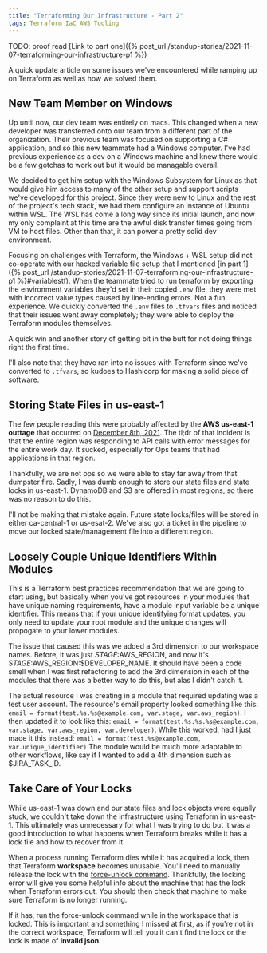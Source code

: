 ```yaml
---
title: "Terraforming Our Infrastructure - Part 2"
tags: Terraform IaC AWS Tooling
---
```


TODO: proof read
[Link to part one]({% post_url /standup-stories/2021-11-07-terraforming-our-infrastructure-p1 %})

A quick update article on some issues we've encountered while ramping up on Terraform as well as how we solved them.

## New Team Member on Windows

Up until now, our dev team was entirely on macs.
This changed when a new developer was transferred onto our team from a different part of the organization.
Their previous team was focused on supporting a C# application, and so this new teammate had a Windows computer.
I've had previous experience as a dev on a Windows machine and knew there would be a few gotchas to work out but it would be managable overall.

We decided to get him setup with the Windows Subsystem for Linux as that would give him access to many of the other setup and support scripts we've developed for this project.
Since they were new to Linux and the rest of the project's tech stack, we had them configure an instance of Ubuntu within WSL. 
The WSL has come a long way since its initial launch, and now my only complaint at this time are the awful disk transfer times going from VM to host files.
Other than that, it can power a pretty solid dev environment. 

Focusing on challenges with Terraform, the Windows + WSL setup did not co-operate with our hacked variable file setup that I mentioned [in part 1]({% post_url /standup-stories/2021-11-07-terraforming-our-infrastructure-p1 %}#variablestf).
When the teammate tried to run terraform by exporting the environment variables they'd set in their copied `.env` file, they were met with incorrect value types caused by line-ending errors. 
Not a fun experience.
We quickly converted the `.env` files to `.tfvars` files and noticed that their issues went away completely; they were able to deploy the Terraform modules themselves.

A quick win and another story of getting bit in the butt for not doing things right the first time.

I'll also note that they have ran into no issues with Terraform since we've converted to `.tfvars`, so kudoes to Hashicorp for making a solid piece of software.

## Storing State Files in us-east-1

The few people reading this were probably affected by the **AWS us-east-1 outtage** that occurred on [December 8th, 2021](https://www.techradar.com/news/aws-is-down-and-taken-whole-chunks-of-the-internet-with-it).
The tl;dr of that incident is that the entire region was responding to API calls with error messages for the entire work day.
It sucked, especially for Ops teams that had applications in that region.

Thankfully, we are not ops so we were able to stay far away from that dumpster fire.
Sadly, I was dumb enough to store our state files and state locks in us-east-1. 
DynamoDB and S3 are offered in most regions, so there was no reason to do this.

I'll not be making that mistake again.
Future state locks/files will be stored in either ca-central-1 or us-esat-2.
We've also got a ticket in the pipeline to move our locked state/management file into a different region.

## Loosely Couple Unique Identifiers Within Modules

This is a Terraform best practices recommendation that we are going to start using, but basically when you've got resources in your modules that have unique naming requirements, have a module input variable be a unique identifier.
This means that if your unique identifying format updates, you only need to update your root module and the unique changes will propogate to your lower modules.

The issue that caused this was we added a 3rd dimension to our workspace names. 
Before, it was just $STAGE:$AWS_REGION, and now it's $STAGE:$AWS_REGION:$DEVELOPER_NAME.
It should have been a code smell when I was first refactoring to add the 3rd dimension in each of the modules that there was a better way to do this, but alas I didn't catch it.

The actual resource I was creating in a module that required updating was a test user account.
The resource's email property looked something like this: `email = format(test.%s.%s@example.com, var.stage, var.aws_region)`.
I then updated it to look like this: `email = format(test.%s.%s.%s@example.com, var.stage, var.aws_region, var.developer)`.
While this worked, had I just made it this instead: `email = format(test.%s@example.com, var.unique_identifier)`
The module would be much more adaptable to other workflows, like say if I wanted to add a 4th dimension such as $JIRA_TASK_ID.

## Take Care of Your Locks

While us-east-1 was down and our state files and lock objects were equally stuck, we couldn't take down the infrastructure using Terraform in us-east-1.
This ultimately was unnecessary for what I was trying to do but it was a good introduction to what happens when Terraform breaks while it has a lock file and how to recover from it.

When a process running Terraform dies while it has acquired a lock, then that Terraform **workspace** becomes unusable. 
You'll need to manually release the lock with the [force-unlock command](https://www.terraform.io/docs/cli/commands/force-unlock.html).
Thankfully, the locking error will give you some helpful info about the machine that has the lock when Terraform errors out. 
You should then check that machine to make sure Terraform is no longer running.

If it has, run the force-unlock command while in the workspace that is locked. 
This is important and something I missed at first, as if you're not in the correct workspace, Terraform will tell you it can't find the lock or the lock is made of **invalid json**.


